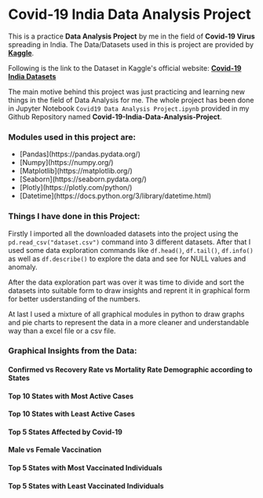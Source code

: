 # Covid-19 India Data Analysis Project

This is a practice **Data Analysis Project** by me in the field of **Covid-19 Virus** spreading in India. The Data/Datasets used in this is project are provided by **[Kaggle](https://www.kaggle.com/)**.

Following is the link to the Dataset in Kaggle's official website: **[Covid-19 India Datasets](https://www.kaggle.com/datasets/sudalairajkumar/covid19-in-india)**

The main motive behind this project was just practicing and learning new things in the field of Data Analysis for me. The whole project has been done in Jupyter Notebook `Covid19 Data Analysis Project.ipynb` provided in my Github Repository named **Covid-19-India-Data-Analysis-Project**.

### Modules used in this project are:

<ul>
    <li> [Pandas](https://pandas.pydata.org/) </li>
    <li> [Numpy](https://numpy.org/) </li>
    <li> [Matplotlib](https://matplotlib.org/) </li>
    <li> [Seaborn](https://seaborn.pydata.org/) </li>
    <li> [Plotly](https://plotly.com/python/) </li>
    <li> [Datetime](https://docs.python.org/3/library/datetime.html) </li>
</ul>

### Things I have done in this Project:

Firstly I imported all the downloaded datasets into the project using the `pd.read_csv("dataset.csv")` command into 3 different datasets. After that I used some data exploration commands like `df.head()`, `df.tail()`, `df.info()` as well as `df.describe()` to explore the data and see for NULL values and anomaly. 

After the data exploration part was over it was time to divide and sort the datasets into suitable form to draw insights and reprent it in graphical form for better usderstanding of the numbers.

At last I used a mixture of all graphical modules in python to draw graphs and pie charts to represent the data in a more cleaner and understandable way than a excel file or a csv file.


### Graphical Insights from the Data:

#### Confirmed vs Recovery Rate vs Mortality Rate Demographic according to States



#### Top 10 States with Most Active Cases 



#### Top 10 States with Least Active Cases 



#### Top 5 States Affected by Covid-19



#### Male vs Female Vaccination



#### Top 5 States with Most Vaccinated Individuals



#### Top 5 States with Least Vaccinated Individuals
